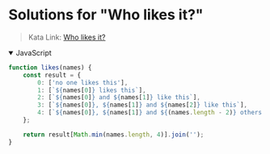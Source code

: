 # Solutions for "Who likes it?"

> Kata Link: [Who likes it?](https://www.codewars.com/kata/5266876b8f4bf2da9b000362)

<details open>
<summary>JavaScript</summary>
<p>

```js
function likes(names) {
    const result = {
        0: ['no one likes this'],
        1: [`${names[0]} likes this`],
        2: [`${names[0]} and ${names[1]} like this`],
        3: [`${names[0]}, ${names[1]} and ${names[2]} like this`],
        4: [`${names[0]}, ${names[1]} and ${(names.length - 2)} others like this`]
    };

    return result[Math.min(names.length, 4)].join('');
}
```

</p>
</details>
